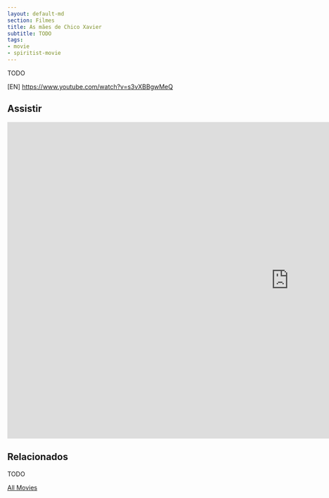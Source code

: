 ```yaml
---
layout: default-md
section: Filmes
title: As mães de Chico Xavier
subtitle: TODO
tags: 
- movie
- spiritist-movie
---
```


TODO

[EN] https://www.youtube.com/watch?v=s3vXBBgwMeQ





## Assistir
<iframe width="1280" height="720" src="https://www.youtube.com/embed/_UhDoPWgXAs" frameborder="0" allow="accelerometer; autoplay; encrypted-media; gyroscope; picture-in-picture" allowfullscreen></iframe>


## Relacionados
TODO


<a href="/movies" class="button">All Movies</a>
